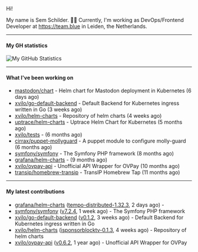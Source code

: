 Hi!

My name is Sem Schilder. 👋🏻 Currently, I'm working as DevOps/Frontend Developer at https://team.blue in Leiden, the Netherlands.

---

#### My GH statistics

![My GitHub Statistics](https://github-readme-stats.vercel.app/api?username=xvilo&show_icons=true&count_private=true&hide_title=true)

---

#### What I've been working on

- [mastodon/chart](https://github.com/mastodon/chart) - Helm chart for Mastodon deployment in Kubernetes (6 days ago)
- [xvilo/go-default-backend](https://github.com/xvilo/go-default-backend) - Default Backend for Kubernetes ingress written in Go (3 weeks ago)
- [xvilo/helm-charts](https://github.com/xvilo/helm-charts) - Repository of helm charts (4 weeks ago)
- [uptrace/helm-charts](https://github.com/uptrace/helm-charts) - Uptrace Helm Chart for Kubernetes (5 months ago)
- [xvilo/tests](https://github.com/xvilo/tests) -  (6 months ago)
- [cirrax/puppet-mollyguard](https://github.com/cirrax/puppet-mollyguard) - A puppet module to configure molly-guard (6 months ago)
- [symfony/symfony](https://github.com/symfony/symfony) - The Symfony PHP framework (8 months ago)
- [grafana/helm-charts](https://github.com/grafana/helm-charts) -  (9 months ago)
- [xvilo/ovpay-api](https://github.com/xvilo/ovpay-api) - Unofficial API Wrapper for OVPay (10 months ago)
- [transip/homebrew-transip](https://github.com/transip/homebrew-transip) - TransIP Homebrew Tap (11 months ago)

---

#### My latest contributions

- [grafana/helm-charts](https://github.com/grafana/helm-charts) ([tempo-distributed-1.32.3](https://github.com/grafana/helm-charts/releases/tag/tempo-distributed-1.32.3), 2 days ago) - 
- [symfony/symfony](https://github.com/symfony/symfony) ([v7.2.4](https://github.com/symfony/symfony/releases/tag/v7.2.4), 1 week ago) - The Symfony PHP framework
- [xvilo/go-default-backend](https://github.com/xvilo/go-default-backend) ([v0.1.2](https://github.com/xvilo/go-default-backend/releases/tag/v0.1.2), 3 weeks ago) - Default Backend for Kubernetes ingress written in Go
- [xvilo/helm-charts](https://github.com/xvilo/helm-charts) ([isponsorblocktv-0.1.3](https://github.com/xvilo/helm-charts/releases/tag/isponsorblocktv-0.1.3), 4 weeks ago) - Repository of helm charts
- [xvilo/ovpay-api](https://github.com/xvilo/ovpay-api) ([v0.6.2](https://github.com/xvilo/ovpay-api/releases/tag/v0.6.2), 1 year ago) - Unofficial API Wrapper for OVPay
